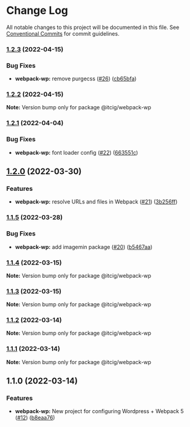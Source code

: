 # Change Log

All notable changes to this project will be documented in this file.
See [Conventional Commits](https://conventionalcommits.org) for commit guidelines.

### [1.2.3](https://github.com/itcig/itcig/compare/@itcig/webpack-wp@1.2.2...@itcig/webpack-wp@1.2.3) (2022-04-15)


### Bug Fixes

* **webpack-wp:** remove purgecss ([#26](https://github.com/itcig/itcig/issues/26)) ([cb65bfa](https://github.com/itcig/itcig/commit/cb65bfa172742045840a40fb6d050e3eec151ab2))



### [1.2.2](https://github.com/itcig/itcig/compare/@itcig/webpack-wp@1.2.1...@itcig/webpack-wp@1.2.2) (2022-04-15)

**Note:** Version bump only for package @itcig/webpack-wp





### [1.2.1](https://github.com/itcig/itcig/compare/@itcig/webpack-wp@1.2.0...@itcig/webpack-wp@1.2.1) (2022-04-04)


### Bug Fixes

* **webpack-wp:** font loader config ([#22](https://github.com/itcig/itcig/issues/22)) ([663551c](https://github.com/itcig/itcig/commit/663551c2d8bc1dec078d89b7a7f3add086ae6988))



## [1.2.0](https://github.com/itcig/itcig/compare/@itcig/webpack-wp@1.1.5...@itcig/webpack-wp@1.2.0) (2022-03-30)


### Features

* **webpack-wp:** resolve URLs and files in Webpack ([#21](https://github.com/itcig/itcig/issues/21)) ([3b256ff](https://github.com/itcig/itcig/commit/3b256ffd00c0c2df3605b41be38407e1b4179dce))



### [1.1.5](https://github.com/itcig/itcig/compare/@itcig/webpack-wp@1.1.4...@itcig/webpack-wp@1.1.5) (2022-03-28)


### Bug Fixes

* **webpack-wp:** add imagemin package ([#20](https://github.com/itcig/itcig/issues/20)) ([b5467aa](https://github.com/itcig/itcig/commit/b5467aae889d7122ae46318768bd39fac8ca4804))



### [1.1.4](https://github.com/itcig/itcig/compare/@itcig/webpack-wp@1.1.3...@itcig/webpack-wp@1.1.4) (2022-03-15)

**Note:** Version bump only for package @itcig/webpack-wp





### [1.1.3](https://github.com/itcig/itcig/compare/@itcig/webpack-wp@1.1.2...@itcig/webpack-wp@1.1.3) (2022-03-15)

**Note:** Version bump only for package @itcig/webpack-wp





### [1.1.2](https://github.com/itcig/itcig/compare/@itcig/webpack-wp@1.1.1...@itcig/webpack-wp@1.1.2) (2022-03-14)

**Note:** Version bump only for package @itcig/webpack-wp





### [1.1.1](https://github.com/itcig/itcig/compare/@itcig/webpack-wp@1.1.0...@itcig/webpack-wp@1.1.1) (2022-03-14)

**Note:** Version bump only for package @itcig/webpack-wp





## 1.1.0 (2022-03-14)


### Features

* **webpack-wp:** New project for configuring Wordpress + Webpack 5 ([#12](https://github.com/itcig/itcig/issues/12)) ([b8eaa76](https://github.com/itcig/itcig/commit/b8eaa761de71112ed79c9380cc51fe12e133c45c))
